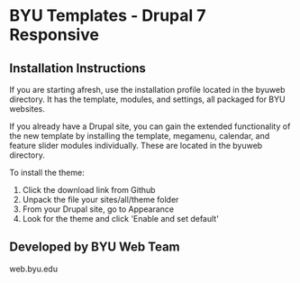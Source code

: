 # BYU Templates - Drupal 7 Responsive 


## Installation Instructions

If you are starting afresh, use the installation profile located in the byuweb directory. It has the template, modules, and settings, all packaged for BYU websites.

If you already have a Drupal site, you can gain the extended functionality of the new template by installing the template, megamenu, calendar, and feature slider modules individually. These are located in the byuweb directory.

To install the theme:

1. Click the download link from Github
2. Unpack the file your sites/all/theme folder
3. From your Drupal site, go to Appearance
4. Look for the theme and click 'Enable and set default'

## Developed by BYU Web Team
web.byu.edu
